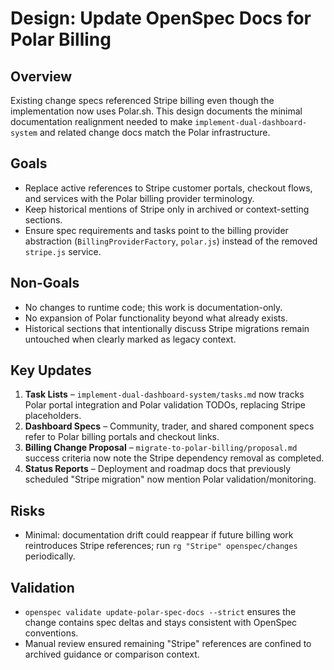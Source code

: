 # Design: Update OpenSpec Docs for Polar Billing

## Overview
Existing change specs referenced Stripe billing even though the implementation now uses Polar.sh. This design documents the minimal documentation realignment needed to make `implement-dual-dashboard-system` and related change docs match the Polar infrastructure.

## Goals
- Replace active references to Stripe customer portals, checkout flows, and services with the Polar billing provider terminology.
- Keep historical mentions of Stripe only in archived or context-setting sections.
- Ensure spec requirements and tasks point to the billing provider abstraction (`BillingProviderFactory`, `polar.js`) instead of the removed `stripe.js` service.

## Non-Goals
- No changes to runtime code; this work is documentation-only.
- No expansion of Polar functionality beyond what already exists.
- Historical sections that intentionally discuss Stripe migrations remain untouched when clearly marked as legacy context.

## Key Updates
1. **Task Lists** – `implement-dual-dashboard-system/tasks.md` now tracks Polar portal integration and Polar validation TODOs, replacing Stripe placeholders.
2. **Dashboard Specs** – Community, trader, and shared component specs refer to Polar billing portals and checkout links.
3. **Billing Change Proposal** – `migrate-to-polar-billing/proposal.md` success criteria now note the Stripe dependency removal as completed.
4. **Status Reports** – Deployment and roadmap docs that previously scheduled "Stripe migration" now mention Polar validation/monitoring.

## Risks
- Minimal: documentation drift could reappear if future billing work reintroduces Stripe references; run `rg "Stripe" openspec/changes` periodically.

## Validation
- `openspec validate update-polar-spec-docs --strict` ensures the change contains spec deltas and stays consistent with OpenSpec conventions.
- Manual review ensured remaining "Stripe" references are confined to archived guidance or comparison context.
